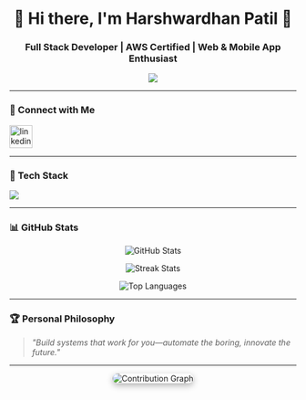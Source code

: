 
<h1 align="center">🚀 Hi there, I'm Harshwardhan Patil 👋</h1>
<h3 align="center">Full Stack Developer | AWS Certified | Web & Mobile App Enthusiast</h3>



<p align="center">
<p align="center">
<img src="https://github-profile-trophy.vercel.app/?username=harshwardhanpatil-8010&theme=radical&no-bg=true&no-frame=true&column=7" />


</p>

</p>

---

### 🔗 Connect with Me

<p align="left">
  <a href="https://www.linkedin.com/in/harshwardhan-patil-a1bb11289/" target="_blank">
    <img src="https://skillicons.dev/icons?i=linkedin" alt="linkedin" height="40"/>
  </a>
</p>

---

### 💼 Tech Stack

<p align="left">
  <img src="https://skillicons.dev/icons?i=html,css,tailwind,bootstrap,js,ts,react,nextjs,nodejs,express,mongodb,mysql,python,flask,django,aws,firebase,git,github,linux,postman,figma,swift" />
</p>

---

### 📊 GitHub Stats

<p align="center">
  <img src="https://github-readme-stats.vercel.app/api?username=harshwardhanpatil-8010&show_icons=true&theme=radical&hide=prs&count_private=true" alt="GitHub Stats" />
</p>

<p align="center">
  <img src="https://github-readme-streak-stats.herokuapp.com/?user=harshwardhanpatil-8010&theme=radical" alt="Streak Stats" />
</p>

<p align="center">
  <img src="https://github-readme-stats.vercel.app/api/top-langs/?username=harshwardhanpatil-8010&layout=compact&theme=radical" alt="Top Languages" />
</p>


---

### 🏆 Personal Philosophy

> *"Build systems that work for you—automate the boring, innovate the future."*

---
<p align="center">
  <img src="https://github-readme-activity-graph.vercel.app/graph?username=harshwardhanpatil-8010&theme=radical" alt="Contribution Graph" style="border-radius: 20px; box-shadow: 0 4px 12px rgba(0, 0, 0, 0.3);" />
</p>

